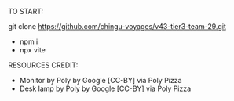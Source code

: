 TO START:

git clone https://github.com/chingu-voyages/v43-tier3-team-29.git
- npm i
- npx vite

RESOURCES CREDIT: 
- Monitor by Poly by Google [CC-BY] via Poly Pizza 
- Desk lamp by Poly by Google [CC-BY] via Poly Pizza